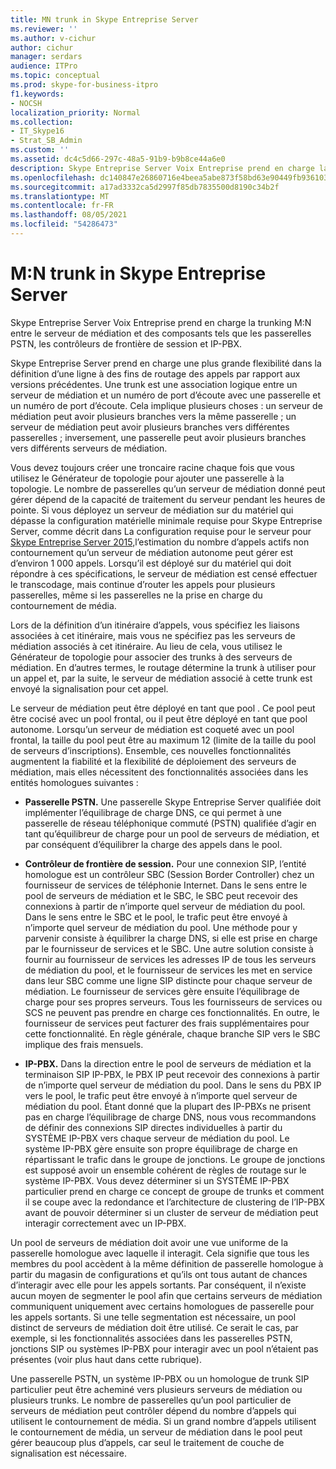 ```yaml
---
title: MN trunk in Skype Entreprise Server
ms.reviewer: ''
ms.author: v-cichur
author: cichur
manager: serdars
audience: ITPro
ms.topic: conceptual
ms.prod: skype-for-business-itpro
f1.keywords:
- NOCSH
localization_priority: Normal
ms.collection:
- IT_Skype16
- Strat_SB_Admin
ms.custom: ''
ms.assetid: dc4c5d66-297c-48a5-91b9-b9b8ce44a6e0
description: Skype Entreprise Server Voix Entreprise prend en charge la trunking M:N entre le serveur de médiation et des composants tels que les passerelles PSTN, les contrôleurs de frontière de session et IP-PBX.
ms.openlocfilehash: dc140847e26860716e4beea5abe873f58bd63e90449fb93610329187321d18e9
ms.sourcegitcommit: a17ad3332ca5d2997f85db7835500d8190c34b2f
ms.translationtype: MT
ms.contentlocale: fr-FR
ms.lasthandoff: 08/05/2021
ms.locfileid: "54286473"
---
```

# <a name="mn-trunk-in-skype-for-business-server"></a>M:N trunk in Skype Entreprise Server
 
Skype Entreprise Server Voix Entreprise prend en charge la trunking M:N entre le serveur de médiation et des composants tels que les passerelles PSTN, les contrôleurs de frontière de session et IP-PBX.
  
Skype Entreprise Server prend en charge une plus grande flexibilité dans la définition d’une ligne à des fins de routage des appels par rapport aux versions précédentes. Une trunk est une association logique entre un serveur de médiation et un numéro de port d’écoute avec une passerelle et un numéro de port d’écoute. Cela implique plusieurs choses : un serveur de médiation peut avoir plusieurs branches vers la même passerelle ; un serveur de médiation peut avoir plusieurs branches vers différentes passerelles ; inversement, une passerelle peut avoir plusieurs branches vers différents serveurs de médiation.
  
Vous devez toujours créer une troncaire racine chaque fois que vous utilisez le Générateur de topologie pour ajouter une passerelle à la topologie. Le nombre de passerelles qu’un serveur de médiation donné peut gérer dépend de la capacité de traitement du serveur pendant les heures de pointe. Si vous déployez un serveur de médiation sur du matériel qui dépasse la configuration matérielle minimale requise pour Skype Entreprise Server, comme décrit dans La configuration requise pour le serveur pour [Skype Entreprise Server 2015,](../../plan-your-deployment/requirements-for-your-environment/server-requirements.md)l’estimation du nombre d’appels actifs non contournement qu’un serveur de médiation autonome peut gérer est d’environ 1 000 appels. Lorsqu’il est déployé sur du matériel qui doit répondre à ces spécifications, le serveur de médiation est censé effectuer le transcodage, mais continue d’router les appels pour plusieurs passerelles, même si les passerelles ne la prise en charge du contournement de média.
  
Lors de la définition d’un itinéraire d’appels, vous spécifiez les liaisons associées à cet itinéraire, mais vous ne spécifiez pas les serveurs de médiation associés à cet itinéraire. Au lieu de cela, vous utilisez le Générateur de topologie pour associer des trunks à des serveurs de médiation. En d’autres termes, le routage détermine la trunk à utiliser pour un appel et, par la suite, le serveur de médiation associé à cette trunk est envoyé la signalisation pour cet appel.
  
Le serveur de médiation peut être déployé en tant que pool . Ce pool peut être cocisé avec un pool frontal, ou il peut être déployé en tant que pool autonome. Lorsqu’un serveur de médiation est coqueté avec un pool frontal, la taille du pool peut être au maximum 12 (limite de la taille du pool de serveurs d’inscriptions). Ensemble, ces nouvelles fonctionnalités augmentent la fiabilité et la flexibilité de déploiement des serveurs de médiation, mais elles nécessitent des fonctionnalités associées dans les entités homologues suivantes :
  
- **Passerelle PSTN.** Une passerelle Skype Entreprise Server qualifiée doit implémenter l’équilibrage de charge DNS, ce qui permet à une passerelle de réseau téléphonique commuté (PSTN) qualifiée d’agir en tant qu’équilibreur de charge pour un pool de serveurs de médiation, et par conséquent d’équilibrer la charge des appels dans le pool.
    
- **Contrôleur de frontière de session.** Pour une connexion SIP, l’entité homologue est un contrôleur SBC (Session Border Controller) chez un fournisseur de services de téléphonie Internet. Dans le sens entre le pool de serveurs de médiation et le SBC, le SBC peut recevoir des connexions à partir de n’importe quel serveur de médiation du pool. Dans le sens entre le SBC et le pool, le trafic peut être envoyé à n’importe quel serveur de médiation du pool. Une méthode pour y parvenir consiste à équilibrer la charge DNS, si elle est prise en charge par le fournisseur de services et le SBC. Une autre solution consiste à fournir au fournisseur de services les adresses IP de tous les serveurs de médiation du pool, et le fournisseur de services les met en service dans leur SBC comme une ligne SIP distincte pour chaque serveur de médiation. Le fournisseur de services gère ensuite l’équilibrage de charge pour ses propres serveurs. Tous les fournisseurs de services ou SCS ne peuvent pas prendre en charge ces fonctionnalités. En outre, le fournisseur de services peut facturer des frais supplémentaires pour cette fonctionnalité. En règle générale, chaque branche SIP vers le SBC implique des frais mensuels.
    
- **IP-PBX.** Dans la direction entre le pool de serveurs de médiation et la terminaison SIP IP-PBX, le PBX IP peut recevoir des connexions à partir de n’importe quel serveur de médiation du pool. Dans le sens du PBX IP vers le pool, le trafic peut être envoyé à n’importe quel serveur de médiation du pool. Étant donné que la plupart des IP-PBXs ne prisent pas en charge l’équilibrage de charge DNS, nous vous recommandons de définir des connexions SIP directes individuelles à partir du SYSTÈME IP-PBX vers chaque serveur de médiation du pool. Le système IP-PBX gère ensuite son propre équilibrage de charge en répartissant le trafic dans le groupe de jonctions. Le groupe de jonctions est supposé avoir un ensemble cohérent de règles de routage sur le système IP-PBX. Vous devez déterminer si un SYSTÈME IP-PBX particulier prend en charge ce concept de groupe de trunks et comment il se coupe avec la redondance et l’architecture de clustering de l’IP-PBX avant de pouvoir déterminer si un cluster de serveur de médiation peut interagir correctement avec un IP-PBX.
    
Un pool de serveurs de médiation doit avoir une vue uniforme de la passerelle homologue avec laquelle il interagit. Cela signifie que tous les membres du pool accèdent à la même définition de passerelle homologue à partir du magasin de configurations et qu’ils ont tous autant de chances d’interagir avec elle pour les appels sortants. Par conséquent, il n’existe aucun moyen de segmenter le pool afin que certains serveurs de médiation communiquent uniquement avec certains homologues de passerelle pour les appels sortants. Si une telle segmentation est nécessaire, un pool distinct de serveurs de médiation doit être utilisé. Ce serait le cas, par exemple, si les fonctionnalités associées dans les passerelles PSTN, jonctions SIP ou systèmes IP-PBX pour interagir avec un pool n’étaient pas présentes (voir plus haut dans cette rubrique).
  
Une passerelle PSTN, un système IP-PBX ou un homologue de trunk SIP particulier peut être acheminé vers plusieurs serveurs de médiation ou plusieurs trunks. Le nombre de passerelles qu’un pool particulier de serveurs de médiation peut contrôler dépend du nombre d’appels qui utilisent le contournement de média. Si un grand nombre d’appels utilisent le contournement de média, un serveur de médiation dans le pool peut gérer beaucoup plus d’appels, car seul le traitement de couche de signalisation est nécessaire. 
  

